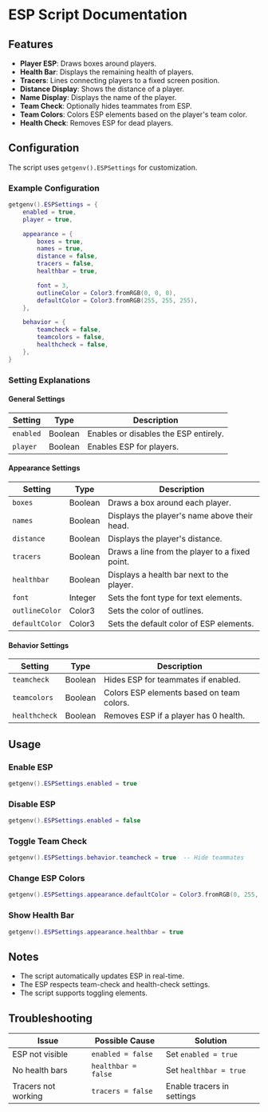 # ESP Script Documentation


## Features
- **Player ESP**: Draws boxes around players.
- **Health Bar**: Displays the remaining health of players.
- **Tracers**: Lines connecting players to a fixed screen position.
- **Distance Display**: Shows the distance of a player.
- **Name Display**: Displays the name of the player.
- **Team Check**: Optionally hides teammates from ESP.
- **Team Colors**: Colors ESP elements based on the player's team color.
- **Health Check**: Removes ESP for dead players.


## Configuration
The script uses `getgenv().ESPSettings` for customization.

### Example Configuration
```lua
getgenv().ESPSettings = {
    enabled = true,
    player = true,

    appearance = {
        boxes = true,
        names = true,
        distance = false,
        tracers = false,
        healthbar = true,

        font = 3,
        outlineColor = Color3.fromRGB(0, 0, 0),
        defaultColor = Color3.fromRGB(255, 255, 255),
    },

    behavior = {
        teamcheck = false,
        teamcolors = false,
        healthcheck = false,
    },
}
```

### Setting Explanations
#### **General Settings**
| Setting       | Type    | Description                                  |
|--------------|--------|----------------------------------------------|
| `enabled`    | Boolean | Enables or disables the ESP entirely.        |
| `player`     | Boolean | Enables ESP for players.                     |

#### **Appearance Settings**
| Setting         | Type      | Description                                    |
|----------------|----------|------------------------------------------------|
| `boxes`        | Boolean  | Draws a box around each player.                |
| `names`        | Boolean  | Displays the player's name above their head.   |
| `distance`     | Boolean  | Displays the player's distance.                |
| `tracers`      | Boolean  | Draws a line from the player to a fixed point. |
| `healthbar`    | Boolean  | Displays a health bar next to the player.      |
| `font`         | Integer  | Sets the font type for text elements.          |
| `outlineColor` | Color3   | Sets the color of outlines.                    |
| `defaultColor` | Color3   | Sets the default color of ESP elements.        |

#### **Behavior Settings**
| Setting        | Type    | Description                                      |
|---------------|--------|--------------------------------------------------|
| `teamcheck`   | Boolean | Hides ESP for teammates if enabled.             |
| `teamcolors`  | Boolean | Colors ESP elements based on team colors.       |
| `healthcheck` | Boolean | Removes ESP if a player has 0 health.           |

## Usage
### **Enable ESP**
```lua
getgenv().ESPSettings.enabled = true
```

### **Disable ESP**
```lua
getgenv().ESPSettings.enabled = false
```

### **Toggle Team Check**
```lua
getgenv().ESPSettings.behavior.teamcheck = true  -- Hide teammates
```

### **Change ESP Colors**
```lua
getgenv().ESPSettings.appearance.defaultColor = Color3.fromRGB(0, 255, 0)  -- Green
```

### **Show Health Bar**
```lua
getgenv().ESPSettings.appearance.healthbar = true
```


## Notes
- The script automatically updates ESP in real-time.
- The ESP respects team-check and health-check settings.
- The script supports toggling elements.

## Troubleshooting
| Issue              | Possible Cause | Solution |
|--------------------|---------------|----------|
| ESP not visible   | `enabled = false` | Set `enabled = true` |
| No health bars    | `healthbar = false` | Set `healthbar = true` |
| Tracers not working | `tracers = false` | Enable tracers in settings |


